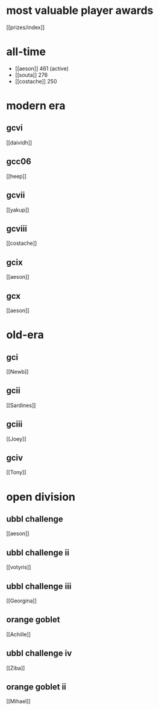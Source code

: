 # most valuable player awards

[[prizes/index]]

# all-time

* [[aeson]] 461 (active)
* [[souta]] 276
* [[costache]] 250

# modern era

## gcvi

[[daividh]]

## gcc06

[[heep]]

## gcvii

[[yakup]]

## gcviii

[[costache]]

## gcix

[[aeson]]

## gcx

[[aeson]]

# old-era

## gci

[[Newb]]

## gcii

[[Sardines]]

## gciii

[[Joey]]

## gciv

[[Tony]]

# open division

## ubbl challenge

[[aeson]]

## ubbl challenge ii

[[votyris]]

## ubbl challenge iii

[[Georgina]]

## orange goblet

[[Achille]]

## ubbl challenge iv

[[Ziba]]

## orange goblet ii

[[Mihael]]